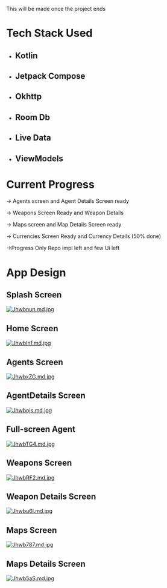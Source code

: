This will be made once the project ends 

# Tech Stack Used
- ## Kotlin
- ## Jetpack Compose
- ## Okhttp
- ## Room Db
- ## Live Data
- ## ViewModels


# Current Progress
-> Agents screen and Agent Details Screen ready


-> Weapons Screen Ready and Weapon Details 


-> Maps screen and Map Details Screen ready


-> Currencies Screen Ready and Currency Details (50% done)


->Progress Only Repo impl left and few Ui left

# App Design

## Splash Screen 
[![Jhwbnun.md.jpg](https://iili.io/Jhwbnun.md.jpg)](https://freeimage.host/i/Jhwbnun)


## Home Screen
[![JhwbInf.md.jpg](https://iili.io/JhwbInf.md.jpg)](https://freeimage.host/i/JhwbInf)


## Agents Screen
[![JhwbxZG.md.jpg](https://iili.io/JhwbxZG.md.jpg)](https://freeimage.host/i/JhwbxZG)



## AgentDetails Screen
[![Jhwbojs.md.jpg](https://iili.io/Jhwbojs.md.jpg)](https://freeimage.host/i/Jhwbojs)


## Full-screen Agent
[![JhwbTG4.md.jpg](https://iili.io/JhwbTG4.md.jpg)](https://freeimage.host/i/JhwbTG4)


## Weapons Screen
[![JhwbRF2.md.jpg](https://iili.io/JhwbRF2.md.jpg)](https://freeimage.host/i/JhwbRF2)


## Weapon Details Screen
[![Jhwbu6l.md.jpg](https://iili.io/Jhwbu6l.md.jpg)](https://freeimage.host/i/Jhwbu6l)


## Maps Screen
[![Jhwb787.md.jpg](https://iili.io/Jhwb787.md.jpg)](https://freeimage.host/i/Jhwb787)


## Maps Details Screen
[![Jhwb5aS.md.jpg](https://iili.io/Jhwb5aS.md.jpg)](https://freeimage.host/i/Jhwb5aS)
